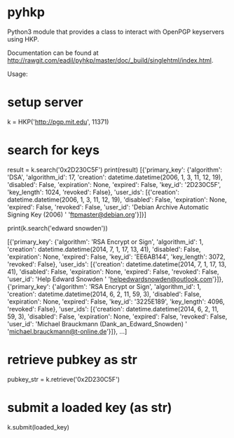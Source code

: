 pyhkp
=====

Python3 module that provides a class to interact with OpenPGP keyservers using HKP.

Documentation can be found at http://rawgit.com/eadil/pyhkp/master/doc/_build/singlehtml/index.html.


Usage:

# setup server
k = HKP('http://pgp.mit.edu', 11371)

# search for keys
result = k.search('0x2D230C5F')
print(result)
[{'primary_key': {'algorithm': 'DSA',
                  'algorithm_id': 17,
                  'creation': datetime.datetime(2006, 1, 3, 11, 12, 19),
                  'disabled': False,
                  'expiration': None,
                  'expired': False,
                  'key_id': '2D230C5F',
                  'key_length': 1024,
                  'revoked': False},
  'user_ids': [{'creation': datetime.datetime(2006, 1, 3, 11, 12, 19),
                'disabled': False,
                'expiration': None,
                'expired': False,
                'revoked': False,
                'user_id': 'Debian Archive Automatic Signing Key (2006) '
                           '<ftpmaster@debian.org>'}]}]

print(k.search('edward snowden'))

[{'primary_key': {'algorithm': 'RSA Encrypt or Sign',
                  'algorithm_id': 1,
                  'creation': datetime.datetime(2014, 7, 1, 17, 13, 41),
                  'disabled': False,
                  'expiration': None,
                  'expired': False,
                  'key_id': 'EE6AB144',
                  'key_length': 3072,
                  'revoked': False},
  'user_ids': [{'creation': datetime.datetime(2014, 7, 1, 17, 13, 41),
                'disabled': False,
                'expiration': None,
                'expired': False,
                'revoked': False,
                'user_id': 'Help Edward Snowden '
                           '<helpedwardsnowden@outlook.com>'}]},
 {'primary_key': {'algorithm': 'RSA Encrypt or Sign',
                  'algorithm_id': 1,
                  'creation': datetime.datetime(2014, 6, 2, 11, 59, 3),
                  'disabled': False,
                  'expiration': None,
                  'expired': False,
                  'key_id': '3225E189',
                  'key_length': 4096,
                  'revoked': False},
  'user_ids': [{'creation': datetime.datetime(2014, 6, 2, 11, 59, 3),
                'disabled': False,
                'expiration': None,
                'expired': False,
                'revoked': False,
                'user_id': 'Michael Brauckmann (Dank_an_Edward_Snowden) '
                           '<michael.brauckmann@t-online.de>'}]},
...]

# retrieve pubkey as str
pubkey_str = k.retrieve('0x2D230C5F')

# submit a loaded key (as str)
k.submit(loaded_key)
